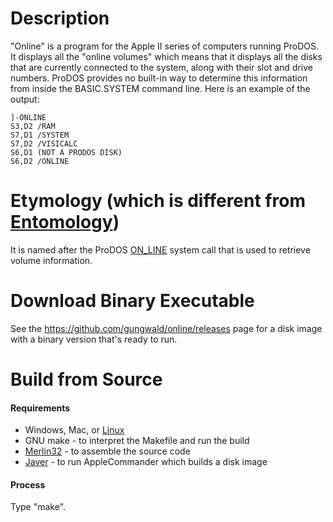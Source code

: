 # Description
"Online" is a program for the Apple II series of computers running ProDOS. It displays all the "online volumes" which means that it displays all the disks that are currently connected to the system, along with their slot and drive numbers. ProDOS provides no built-in way to determine this information from inside the BASIC.SYSTEM command line. Here is an example of the output:

    ]-ONLINE
    S3,D2 /RAM
    S7,D1 /SYSTEM
    S7,D2 /VISICALC
    S6,D1 (NOT A PRODOS DISK)
    S6,D2 /ONLINE

# Etymology (which is different from [Entomology](https://en.wikipedia.org/wiki/Entomology))
It is named after the ProDOS [ON_LINE](http://www.easy68k.com/paulrsm/6502/PDOS8TRM.HTM#4.4.6) system call that is used to retrieve volume information.

# Download Binary Executable
See the https://github.com/gungwald/online/releases page for a disk image with a binary version that's ready to run.

# Build from Source
#### Requirements
* Windows, Mac, or [Linux](http://getfedora.org)
* GNU make - to interpret the Makefile and run the build
* [Merlin32](https://www.brutaldeluxe.fr/products/crossdevtools/merlin/) - to assemble the source code
* [Javer](http://www.java.com) - to run AppleCommander which builds a disk image
#### Process
Type "make".

